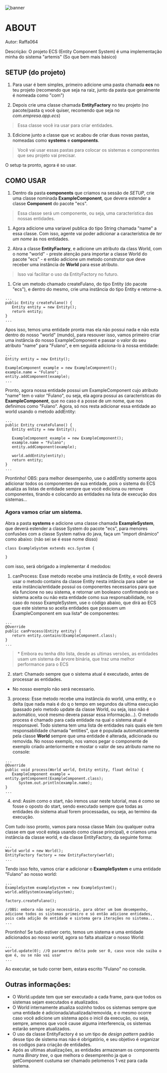 ![banner](./img/banner.png)

# ABOUT
Autor: Raffa064


Descrição: O projeto ECS (Entity Component System) é uma implementação minha do sistema "artemis" (So que bem mais básico)

## SETUP (do projeto)

1) Para usar é bem simples, primeiro adicione uma pasta chamada **ecs** no teu projeto (recomendo que seja na raiz, junto da pasta que geralmente é nomeada como "com")

2) Depois crie uma classe chamada **EntityFactory** no teu projeto (no pacote/pasta q você quiser, recomendo que seja no *com.empresa.app.ecs*)

> Essa classe você ira usar para criar entidades.

3) Edicione junto a classe que vc acabou de criar duas novas pastas, nomeadas como **systems** e **components**.

> Você vai usar essas pastas para colocar os sistemas e componentes que seu projeto vai precisar.

O setup ta pronto, agora é so usar.

## COMO USAR

1) Dentro da pasta **components** que criamos na sessão de  *SETUP*, crie uma classe nominada **ExampleComponent**, que devera estender a classe **Component** do pacote "ecs".

> Essa classe será um componente, ou seja, uma característica das nossas entidades.

1) Agora adicione uma variavel publica do tipo String chamada "name" a essa classe. Com isso, agente vai poder adicionar a característica de _ter um nome_ às nos entidades. 

2) Abra a classe **EntityFactory**, e adicione um atributo da class World, com o nome "world" - preste atenção para importar a classe World do pacote "ecs" - e então adicione um metodo construtor que deve receber uma instância de **World** para esse atributo.

> Isso vai facilitar o uso da EntityFactory no futuro.

1) Crie um metodo chamado createFulano, do tipo Entity (do pacote "ecs"), e dentro do mesmo, crie uma instância do tipo Entity e retorne-a. 

```
...
public Entity createFulano() {
   Entity entity = new Entity();
   return entity;
}
...
```
Apos isso, temos uma entidade pronta mas ela não possui nada e não esta dentro do nosso "world" (mundo), para resouver isso, vamos primeiro criar uma instância do nosso ExampleComponent e passar o valor do seu atributo "name" para "Fulano", e em seguida adiciona-lo à nossa entidade:

```
...
Entity entity = new Entity();

ExampleComponent example = new ExampleComponent();
example.name = "Fulano";
entity.addComponent(example);
...
```

Pronto, agora nossa entidade possui um ExampleComponent cujo atributo "name" tem o valor "Fulano", ou seja, ela agora possui as características do **ExampleComponent**, que no caso é a posse de um nome, que nos definimos como "Fulano". Agora, só nos resta adicionar essa entidade ao world usando o metodo addEntity:

```
...
public Entity createFulano() {
   Entity entity = new Entity();
   
   ExampleComponent example = new ExampleComponent();
   example.name = "Fulano";
   entity.addComponent(example);   

   world.addEntity(entity);
   return entity;
}
...
```

Prontinho!
OBS: para melhor desempenho, use o addEntity somente apos adicionar todos os componentes de sua entidade, pois o sistema do ECS atualiza as listas de entidade sempre que você ediciona ou remove componentes, tirando e colocando as entidades na lista de execução dos sistemas...

### Agora vamos criar um sistema.
Abra a pasta **systems** e adicione uma classe chamada **ExampleSystem**, que deverá estender a classe System do pacote "ecs", para menores confusões com a classe System nativa do java, faça um "import dinâmico" como abaixo: (não sei se é esse nome disso)

```
class ExampleSystem extends ecs.System {

}
```

com isso, será obrigado a implementar 4 medodos:

1) canProcess:
Esse metodo recebe uma instância de Entity, e você deverá usar o metodo contains da classe Entity nesta intância para saber se esta instância/entidade possui os componentes necessarios para que ela funcione no seu sistema, e retornar um booleano confirmando se o sistema aceita ou não esta entidade como sua responsabilidade, no caso do nosso ExampleSystem, use o código abaixo, que dirá ao ECS que este sistema so aceita entidades que possuem um ExampleComponent em sua lista* de componentes:

```
...
@Override
public canProcess(Entity entity) {
   return entity.contains(ExampleComponent.class);
}
...
```
> \* Embora eu tenha dito lista, desde as ultimas versões, as entidades usam um sistema de árvore binária, que traz uma melhor performance para o ECS

2) start:
Chamado sempre que o sistema atual é executado, antes de processar as entidades.
- No nosso exemplo não será necessario.

3) process:
Esse metodo recebe uma instância do world, uma entity, e o delta (que nada mais é do q o tempo em segundos da ultima execução (passado pelo metodo update da classe World, ou seja, isso não é automático, você mesmo devera passar essa informação...).
O metodo process é chamado para cada entidade na qual o sistema atual é responsavel. Todo sistema tem uma lista de entidades nais quais ele tem responsabilidade chamada "entities", que é populada automaticamente pela classe **World** sempre que uma entidade é alterada, adicionada ou removida.
No nosso exemplo, nos vamos pegar o componente de exemplo criado anteriormente e mostar o valor de seu atributo name no console:

```
...
@Override
public void process(World world, Entity entity, float delta) {
   ExampleComponent example = entity.getComponent(ExampleComponent.class);
	  System.out.println(example.name);
}
...
```

4) end:
Assim como o start, não iremos usar neste tutorial, mas é como se fosse o oposto do start, sendo executado sempre que todas as entidades do sistema atual forem processadas, ou seja, ao termino da execução.

Com tudo isso pronto, vamos para nossa classe Main (ou qualquer outra classe em que você esteja usando como classe principal), e criamos uma instância da classe world, e da classe EntityFactory, da seguinte forma:

```
...
World world = new World();
EntityFactory factory = new EntityFactory(world);
...
```

Tendo isso feito, vamos criar e adicionar o **ExampleSystem** e uma entidade "Fulano" ao nosso world:

```
...
ExampleSystem exampleSystem = new ExampleSystem();
world.addSystem(exampleSystem);

factory.createFulano();

//OBS: embora não seja necessário, para obter um bom desempenho, adicione todos os sistemas primeiro e só então adicione entidades, pois cada adição de entidade e sistema gera iterações no sistema...
...
```

Prontinho! Se tudo estiver certo, temos um sistema e uma entidade adicionados ao nosso *world*, agora so falta atualizar o nosso World:

```
...
world.update(0); //O parametro delta pode ser 0, caso voce não saiba o que é, ou se não vai usar
...
```

Ao executar, se tudo correr bem, estara escrito "Fulano" no console.

## Outras informações:
- O World.update tem que ser executado a cada frame, para que todos os sistemas sejam executados e atualizados.
- O World internamente atualiza sozinho todos os sistemas sempre que uma entidade é adicionada/atualizada/removida, e o mesmo ocorre caso você adicione um sistema após o inicil da execução, ou seja, sempre, amenos que você cause alguma interferencia, os sistemas estarão sempre atualizados.
- O uso da classe EntityFactory é so um tipo de *design pattern* padrão desse tipo de sistema mas não é obrigatório, e seu objetivo é organizar os codigos para criação de entidades.
- Após as ultimas atualizações, as entidades armazenam os components numa *Binary tree*, o que melhora o desemprenho ja que o getComponent custuma ser chamado pelomenos 1 vez para cada sistema.